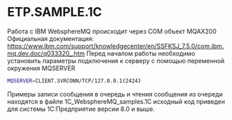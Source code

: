 # ETP.SAMPLE.1C

Работа с IBM WebsphereMQ происходит через COM объект MQAX200
Официальная документация: https://www.ibm.com/support/knowledgecenter/en/SSFKSJ_7.5.0/com.ibm.mq.dev.doc/q033320_.htm
Перед началом работы необходимо установить параметры подключения к серверу с помощью переменной окружения MQSERVER
```sh
MQSERVER=CLIENT.SVRCONN/TCP/127.0.0.1(2424)
```
Примеры записи сообщения в очередь и чтения сообщения из очереди находятся в файле 1С_WebsphereMQ_samples.1C исходный код приведен для системы 1С:Предприятие версии 8.0 и выше.